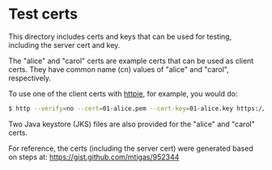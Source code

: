 # Test certs

This directory includes certs and keys that can be used for testing, including
the server cert and key.

The "alice" and "carol" certs are example certs that can be used as client certs.
They have common name (cn) values of "alice" and "carol", respectively.

To use one of the client certs with [httpie](https://httpie.org), for example,
you would do:

```bash
$ http --verify=no --cert=01-alice.pem --cert-key=01-alice.key https://localhost:3000/users/user.1
```

Two Java keystore (JKS) files are also provided for the "alice" and "carol" certs.

For reference, the certs (including the server cert) were generated based on
steps at:
https://gist.github.com/mtigas/952344
